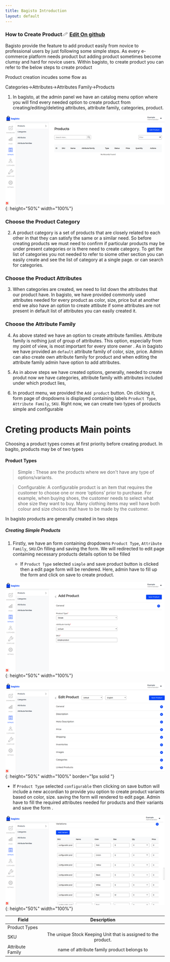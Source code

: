 ```yaml
---
title: Bagisto Introduction
layout: default
---
```


### How to Create Product<span class="edit-github"><img src="/assets/images/icons/Icon-Pencil-Large.svg" width="19px" height="13px"/> <a class="nav-link" href="https://github.com/bagisto/bagisto-docs">Edit On github</a></span>

Bagisto provide the feature to add product easily from novice to professional users by just following some simple steps. As every e-commerce platform needs product but adding product sometimes become clumsy and hard for novice users. Within bagisto, to create product you can refer to the below steps to create product

Product creation incudes some flow as

Categories->Attributes->Attributes Family->Products

1. In bagisto, at the admin panel we have an catalog menu option where you will find every needed option to create product from creating/editing/deleting attributes, attribute family, categories, product.

![product](assets/images/Bagisto_Docs_Images/create-product/product-page.png){: height="50%" width="100%"}

### Choose the Product Category

2. A product category is a set of products that are closely related to each other in that they can satisfy the same or a similar need. So before creating products we must need to confirm if particular products may be under present categories or is there need to create category. To get the list of categories you not needed to refer to siome other section you can easily create and see the list of category at a single page. or can search for categories.

### Choose the Product Attributes

3. When categories are created, we need to list down the attributes that our product have. In bagisto, we have provided commonly used attributes needed for every product as color, size, price but at another end we also have an option to create attibute if some attributes are not present in default list of attributes you can easily created it.

### Choose the Attribute Family

4. As above stated we have an option to create attribute families. Attribute family is nothing just of group of attributes. This option, especially from my point of view, is most important for every store owner . As in bagisto we have provided an `default` attribute family of color, size, price. Admin can also create own attribute family for product and when editing the attribute family admin have option to add attributes.

5. As in above steps we have created options, generally, needed to create produt now we have categories, attribute family with attributes included under which product lies,

6. In product menu, we provided the `Add product` button. On clicking it, form page of dropdowns is displayed containing labels `Product Type`, `Attribute Family`, `SKU`.
Right now, we can create two types of products simple and configurable


# Creting products Main points

Choosing a product types comes at first priority before creating product. In bagito, products may be of two types

#### Product Types

>Simple : These are the products where we don't have any type of options/variants.

>Configurable: A configurable product is an item that requires the customer to choose one or more ‘options’ prior to purchase. For example, when buying shoes, the customer needs to select what shoe size they want to buy. Many clothing items may well have both colour and size choices that have to be made by the customer.

In bagisto products are generally created in two steps

##### Creating Simple Products

1. Firstly, we have an form containing dropdowns `Product Type`,  `Attribute Family`,   `SKU`.On filling and saving the form. We will redirected to edit page containing necessary products details option to be filled

   * If `Product Type` selected `simple` and save product button is clicked then a edit page form will be rendered. Here, admin have to fill up the form and click on save to create product.

![products](assets/images/Bagisto_Docs_Images/create-product/simple-product-add.png){: height="50%" width="100%"}

![products](assets/images/Bagisto_Docs_Images/create-product/simple-edit-product.png){: height="50%" width="100%" border="1px solid "}

   * If `Product Type` selected `configurable` then clicking on save button will include a new accordian to provide you option to create product variants based on color, size.  saving the form will rendered to edit page. Admin have to fill the required attributes needed for products and their variants and save the form .

![Configurable products](assets/images/Bagisto_Docs_Images/create-product/configurable-variants.png){: height="50%" width="100%"}

| Field | Description        |
| ------------- |:-------------:|
| Product Types    | |
| SKU  |  The unique Stock Keeping Unit that is assigned to the product.  |
| Attribute Family | name of attribute family product belongs to |

